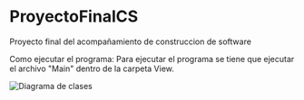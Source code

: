# ProyectoFinalCS
Proyecto final del acompañamiento de construccion de software

Como ejecutar el programa: 
Para ejecutar el programa se tiene que ejecutar el archivo "Main" dentro de la carpeta View.

![Diagrama de clases](./Diagrama%20de%20clases%20CS.png)

